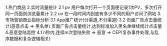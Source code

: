 1.热门商品
2.实时流量统计
    2.1 pv 用户每次打开一个页面便记录1次PV，多次打开同一页面则浏览量累计
    2.2 uv 在一段时间内到底有多少不同的用户访问了网站
3.市场营销商业指标分析
    3.1 App推广统计(分渠道,不分渠道)
    3.2 页面广告点击量统计(恶意点击 => 黑名单)
        页面广告点击量统计,达到标准加入黑名单继续统计点击量
4.恶意登陆监控
  4.1 n秒内,连续m次登陆失败 => 恶意 => CEP(复杂事件处理,与乱序数据和复杂逻辑相关)